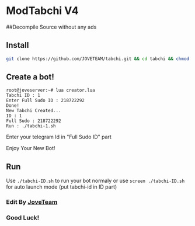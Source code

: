 # ModTabchi V4

##Decompile Source without any ads

## Install
```bash
git clone https://github.com/JOVETEAM/tabchi.git && cd tabchi && chmod 777 install.sh && ./install.sh
```
## Create a bot!
```
root@joveserver:~# lua creator.lua
Tabchi ID : 1
Enter Full Sudo ID : 218722292
Done!
New Tabchi Created...
ID : 1
Full Sudo : 218722292
Run : ./tabchi-1.sh
```
Enter your telegram Id in "Full Sudo ID" part

Enjoy Your New Bot!
## Run
Use `./tabchi-ID.sh` to run your bot normaly or use `screen ./tabchi-ID.sh` for auto launch mode (put tabchi-id in ID part)
### Edit By [JoveTeam](https://t.me/joveteam)
### Good Luck!
